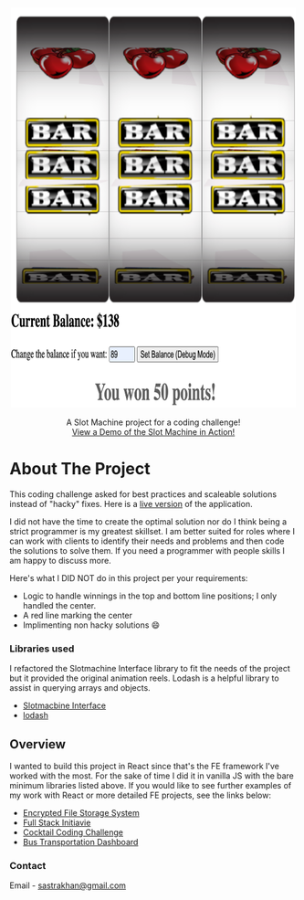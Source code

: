 

<!-- PROJECT LOGO -->
<br />
<p align="center">
  <a href="https://nifty-engelbart-7a61f7.netlify.app"/>
    <img src="images/slotmachineReadme.png" alt="Logo" width="500" height="700">
  </a>
  <br />
  <p align="center">
    A Slot Machine project for a coding challenge!
      <br />
    <a href="https://nifty-engelbart-7a61f7.netlify.app/">View a Demo of the Slot Machine in Action!</a>
  </p>
</p>


<!-- ABOUT THE PROJECT -->
# About The Project

This coding challenge asked for best practices and scaleable solutions instead of "hacky" fixes.  Here is a [live version](https://nifty-engelbart-7a61f7.netlify.app/) of the application.  

I did not have the time to create the optimal solution nor do I think being a strict programmer is my greatest skillset.  I am better suited for roles where I can work with clients to identify their needs and problems and then code the solutions to solve them.  If you need a programmer with people skills I am happy to discuss more.    

Here's what I DID NOT do in this project per your requirements:
* Logic to handle winnings in the top and bottom line positions; I only handled the center. 
* A red line marking the center
* Implimenting non hacky solutions :smile:


### Libraries used

I refactored the Slotmachine Interface library to fit the needs of the project but it provided the original animation reels.  Lodash is a helpful library to assist in querying arrays and objects.    
* [Slotmacbine Interface](https://github.com/nuxy/slot-machine-gen)
* [lodash](https://lodash.com/)


## Overview

I wanted to build this project in React since that's the FE framework I've worked with the most.  For the sake of time I did it in vanilla JS with the bare minimum libraries listed above.  If you would like to see further examples of my work with React or more detailed FE projects, see the links below:

* [Encrypted File Storage System](http://seanstech.life/encrypted-folder-file-storage-tool/#)
* [Full Stack Initiavie](http://seanstech.life/company-full-stack-initiative/#)
* [Cocktail Coding Challenge](https://github.com/sastrakhan/cocktail-recipes)
* [Bus Transportation Dashboard](https://github.com/sastrakhan/Bus-Service-Dashboard-React-Redux)


<!-- CONTACT -->
### Contact

Email - sastrakhan@gmail.com

